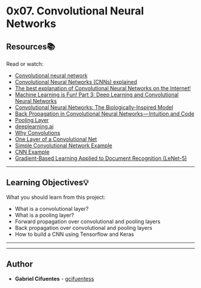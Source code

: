 # 0x07. Convolutional Neural Networks

## Resources:books:
Read or watch:
* [Convolutional neural network](https://intranet.hbtn.io/rltoken/KOQSWajVz2BF6QuIM0ZyXg)
* [Convolutional Neural Networks (CNNs) explained](https://intranet.hbtn.io/rltoken/YsCwFCpCZn5dIJM95qc2Dg)
* [The best explanation of Convolutional Neural Networks on the Internet!](https://intranet.hbtn.io/rltoken/lOzKGVsnF4czDq1iVG5CJw)
* [Machine Learning is Fun! Part 3: Deep Learning and Convolutional Neural Networks](https://intranet.hbtn.io/rltoken/S99iSsHQKr6d73WbYH5uEw)
* [Convolutional Neural Networks: The Biologically-Inspired Model](https://intranet.hbtn.io/rltoken/XrV_YYGzqFEIZ6QIvDG7pQ)
* [Back Propagation in Convolutional Neural Networks — Intuition and Code](https://intranet.hbtn.io/rltoken/ViCQNGKeBkvPoXT_tTpClA)
* [Pooling Layer](https://intranet.hbtn.io/rltoken/X2wFWCk1U97QfUUMV7hcwA)
* [deeplearning.ai](https://intranet.hbtn.io/rltoken/BE_hLHcLBPNMkWJFFGaHNw)
* [Why Convolutions](https://intranet.hbtn.io/rltoken/pbJeODUGde5jWyVRzbYZWA)
* [One Layer of a Convolutional Net](https://intranet.hbtn.io/rltoken/hQJA3cgC2mGBk4OfQkRqzg)
* [Simple Convolutional Network Example](https://intranet.hbtn.io/rltoken/8AU4cPmX3jn8wkd0f0h-bg)
* [CNN Example](https://intranet.hbtn.io/rltoken/JXJg5MMzZ4JEbM8Wv7oemw)
* [Gradient-Based Learning Applied to Document Recognition (LeNet-5)](https://intranet.hbtn.io/rltoken/R84em95wWIF6PEEu4WG7HA)

---
## Learning Objectives:bulb:
What you should learn from this project:

* What is a convolutional layer?
* What is a pooling layer?
* Forward propagation over convolutional and pooling layers
* Back propagation over convolutional and pooling layers
* How to build a CNN using Tensorflow and Keras

---
---

## Author
* **Gabriel Cifuentes** - [gcifuentess](https://github.com/gcifuentess)